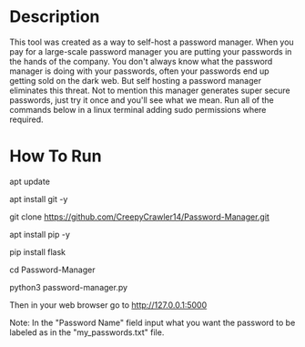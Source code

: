 # Description
This tool was created as a way to self-host a password manager.
When you pay for a large-scale password manager you are putting your passwords in the hands of the company.
You don't always know what the password manager is doing with your passwords, often your passwords end up getting sold on the dark web.
But self hosting a password manager eliminates this threat.
Not to mention this manager generates super secure passwords, just try it once and you'll see what we mean.
Run all of the commands below in a linux terminal adding sudo permissions where required.
# How To Run
apt update

apt install git -y

git clone https://github.com/CreepyCrawler14/Password-Manager.git

apt install pip -y

pip install flask

cd Password-Manager

python3 password-manager.py

Then in your web browser go to http://127.0.0.1:5000

Note: In the "Password Name" field input what you want the password to be labeled as in the "my_passwords.txt" file.
